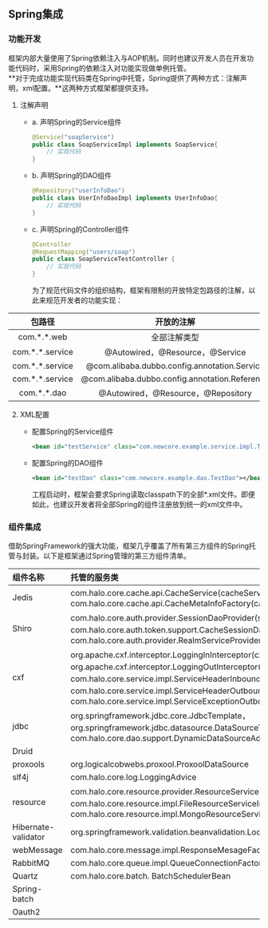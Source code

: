## Spring集成

### 功能开发

框架内部大量使用了Spring依赖注入与AOP机制。同时也建议开发人员在开发功能代码时，采用Spring的依赖注入对功能实现做单例托管。  
**对于完成功能实现代码类在Spring中托管，Spring提供了两种方式：注解声明，xml配置。**这两种方式框架都提供支持。

1. 注解声明

   * a. 声明Spring的Service组件

     ```java
     @Service("soapService")
     public class SoapServiceImpl implements SoapService{
         // 实现代码
     }
     ```

   * b. 声明Spring的DAO组件

     ```java
     @Repository("userInfoDao")
     public class UserInfoDaoImpl implements UserInfoDao{
         // 实现代码
     }
     ```

   * c. 声明Spring的Controller组件

     ```java
     @Controller
     @RequestMapping("users/soap")
     public class SoapServiceTestController {
         // 实现代码
     }
     ```

     为了规范代码文件的组织结构，框架有限制的开放特定包路径的注解，以此来规范开发者的功能实现：

| 包路径 | 开放的注解 |
| :---: | :---: |
| com.\*.\*.web | 全部注解类型 |
| com.\*.\*.service | @Autowired，@Resource，@Service |
| com.\*.\*.service | @com.alibaba.dubbo.config.annotation.Service |
| com.\*.\*.service | @com.alibaba.dubbo.config.annotation.Reference |
| com.\*.\*.dao | @Autowired，@Resource，@Repository |

2. XML配置

   * 配置Spring的Service组件

     ```xml
     <bean id="testService" class="com.newcore.example.service.impl.TestServiceImpl"></bean>
     ```

   * 配置Spring的DAO组件

     ```xml
     <bean id="testDao" class="com.newcore.example.dao.TestDao"></bean>
     ```

     工程启动时，框架会要求Spring读取classpath下的全部\*.xml文件。即便如此，也建议开发者将全部Spring的组件注册放到统一的xml文件中。

### 组件集成

借助SpringFramework的强大功能，框架几乎覆盖了所有第三方组件的Spring托管与封装。以下是框架通过Spring管理的第三方组件清单。

| 组件名称 | 托管的服务类 |
| :--- | :--- |
| Jedis | com.halo.core.cache.api.CacheService\(cacheService\)，com.halo.core.cache.api.CacheMetaInfoFactory\(cacheMetaInfoFactory\) |
| Shiro | com.halo.core.auth.provider.SessionDaoProvider\(sessionDao\)，com.halo.core.auth.token.support.CacheSessionDaoImpl\(cacheSessionDao\)，com.halo.core.auth.provider.RealmServiceProvider\(realmService\) |
| cxf | org.apache.cxf.interceptor.LoggingInInterceptor\(cxfLogInbound\)，org.apache.cxf.interceptor.LoggingOutInterceptor\(cxfLogOutbound\)，com.halo.core.service.impl.ServiceHeaderInboundImpl\(serviceHeaderInbound\)，com.halo.core.service.impl.ServiceHeaderOutboundImpl\(serviceHeaderOutbound\)，com.halo.core.service.impl.ServiceExceptionOutboundImpl\(serviceExceptionOutbound\) |
| jdbc | org.springframework.jdbc.core.JdbcTemplate，org.springframework.jdbc.datasource.DataSourceTransactionManager\(transactionManager\)，com.halo.core.dao.support.DynamicDataSourceAdvice\(dynDataSourceAdvice\) |
| Druid |  |
| proxools | org.logicalcobwebs.proxool.ProxoolDataSource |
| slf4j | com.halo.core.log.LoggingAdvice |
| resource | com.halo.core.resource.provider.ResourceServiceProvider\(resourceService\)，com.halo.core.resource.impl.FileResourceServiceImpl\(fileResourceService\)，com.halo.core.resource.impl.MongoResourceServiceImpl\(mongoResourceService\) |
| Hibernate-validator | org.springframework.validation.beanvalidation.LocalValidatorFactoryBean\(validatorService\) |
| webMessage | com.halo.core.message.impl.ResponseMesageFactoryImpl\(responseMesageFactory\) |
| RabbitMQ | com.halo.core.queue.impl.QueueConnectionFactoryImpl\(QueueConnectionFactory\) |
| Quartz | com.halo.core.batch. BatchSchedulerBean |
| Spring-batch |  |
| Oauth2 |  |



